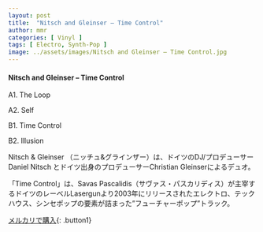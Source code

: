 ```yaml
---
layout: post
title:  "Nitsch and Gleinser – Time Control"
author: mmr
categories: [ Vinyl ]
tags: [ Electro, Synth-Pop ]
image: ../assets/images/Nitsch and Gleinser – Time Control.jpg
---
```


#### Nitsch and Gleinser – Time Control

A1. The Loop

A2. Self

B1. Time Control

B2. Illusion

Nitsch & Gleinser （ニッチュ&グラインザー）は、ドイツのDJ/プロデューサーDaniel Nitsch とドイツ出身のプロデューサーChristian Gleinserによるデュオ。

「Time Control」は、Savas Pascalidis（サヴァス・パスカリディス）が主宰するドイツのレーベルLasergunより2003年にリリースされたエレクトロ、テックハウス、シンセポップの要素が詰まった”フューチャーポップ”トラック。

[メルカリで購入](https://jp.mercari.com/item/m53569289716){: .button1}

